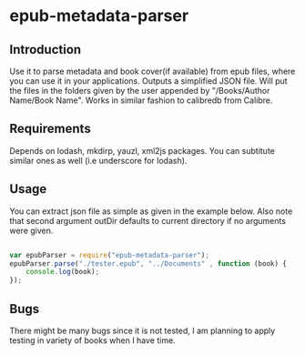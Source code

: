 # epub-metadata-parser

## Introduction 
Use it to parse metadata and book cover(if available) from epub files, where you can use it in your applications.
Outputs a simplified JSON file. Will put the files in the folders given by the user appended by
 "/Books/Author Name/Book Name". Works in similar fashion to calibredb from Calibre.

## Requirements

Depends on lodash, mkdirp, yauzl, xml2js packages. You can subtitute similar ones as well (i.e underscore for lodash).

## Usage

You can extract json file as simple as given in the example below. Also note that second argument outDir defaults to
current directory if no arguments were given.

```javascript

var epubParser = require("epub-metadata-parser");
epubParser.parse("./tester.epub", "../Documents" , function (book) {
    console.log(book);
});

```
## Bugs

There might be many bugs since it is not tested, 
I am planning to apply testing in variety of books when I have time.

